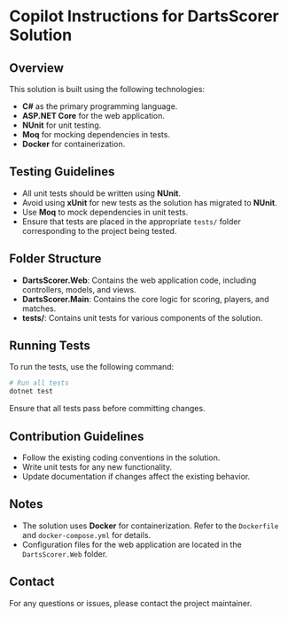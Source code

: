 # Copilot Instructions for DartsScorer Solution

## Overview
This solution is built using the following technologies:
- **C#** as the primary programming language.
- **ASP.NET Core** for the web application.
- **NUnit** for unit testing.
- **Moq** for mocking dependencies in tests.
- **Docker** for containerization.

## Testing Guidelines
- All unit tests should be written using **NUnit**.
- Avoid using **xUnit** for new tests as the solution has migrated to **NUnit**.
- Use **Moq** to mock dependencies in unit tests.
- Ensure that tests are placed in the appropriate `tests/` folder corresponding to the project being tested.

## Folder Structure
- **DartsScorer.Web**: Contains the web application code, including controllers, models, and views.
- **DartsScorer.Main**: Contains the core logic for scoring, players, and matches.
- **tests/**: Contains unit tests for various components of the solution.

## Running Tests
To run the tests, use the following command:
```bash
# Run all tests
dotnet test
```
Ensure that all tests pass before committing changes.

## Contribution Guidelines
- Follow the existing coding conventions in the solution.
- Write unit tests for any new functionality.
- Update documentation if changes affect the existing behavior.

## Notes
- The solution uses **Docker** for containerization. Refer to the `Dockerfile` and `docker-compose.yml` for details.
- Configuration files for the web application are located in the `DartsScorer.Web` folder.

## Contact
For any questions or issues, please contact the project maintainer.